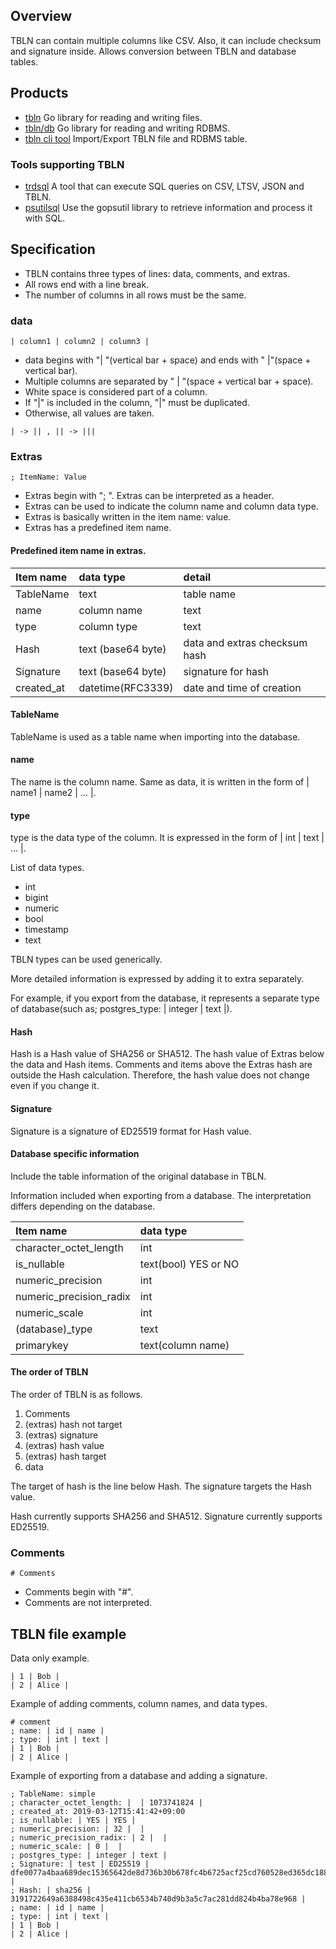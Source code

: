 ## Overview

TBLN can contain multiple columns like CSV.
Also, it can include checksum and signature inside.
Allows conversion between TBLN and database tables.

## Products

* [tbln](https://github.com/noborus/tbln) Go library for reading and writing files.
* [tbln/db](https://github.com/noborus/tbln/db) Go library for reading and writing RDBMS.
* [tbln cli tool](https://github.com/noborus/tbln/cmd ) Import/Export TBLN file and RDBMS table.

### Tools supporting TBLN

* [trdsql](https://github.com/noborus/trdsql) A tool that can execute SQL queries on CSV, LTSV, JSON and TBLN.
* [psutilsql](https://github.com/noborus/psutilsql) Use the gopsutil library to retrieve information and process it with SQL.

## Specification

* TBLN contains three types of lines: data, comments, and extras.
* All rows end with a line break.
* The number of columns in all rows must be the same.

### data

```
| column1 | column2 | column3 |
```

* data begins with "\| "(vertical bar + space)  and ends with " \|"(space + vertical bar).
* Multiple columns are separated by " \| "(space + vertical bar + space).
* White space is considered part of a column.
* If "\|" is included in the column, "\|" must be duplicated.
* Otherwise, all values are taken.

```
| -> || , || -> |||
```

### Extras

```
; ItemName: Value
```

* Extras begin with "; ". Extras can be interpreted as a header.
* Extras can be used to indicate the column name and column data type.
* Extras is basically written in the item name: value.
* Extras has a predefined item name.

#### Predefined item name in extras.

| Item name |data type | detail |
|:----------|:-------------|:--------|
| TableName | text | table name  |
| name      | column name | text      |
| type      | column type | text      |
| Hash      | text (base64 byte) |data and extras checksum hash |
| Signature | text (base64 byte) | signature for hash |
| created_at |  datetime(RFC3339) | date and time of creation |

#### TableName

TableName is used as a table name when importing into the database.

#### name

The name is the column name.
Same as data, it is written in the form of | name1 | name2 | ... |.

#### type

type is the data type of the column.
It is expressed in the form of | int | text | ... |.

List of data types.

* int
* bigint
* numeric
* bool
* timestamp
* text

TBLN types can be used generically.

More detailed information is expressed by adding it to extra separately.

For example, if you export from the database, it represents a separate
type of database(such as; postgres_type: \| integer \| text \|).

#### Hash

Hash is a Hash value of SHA256 or SHA512.
The hash value of Extras below the data and Hash items.
Comments and items above the Extras hash are outside the Hash calculation.
Therefore, the hash value does not change even if you change it.

#### Signature

Signature is a signature of ED25519 format for Hash value.

#### Database specific information

Include the table information of the original database in TBLN.

Information included when exporting from a database.
The interpretation differs depending on the database.

| Item name | data type |
|:----------|:--------|
| character_octet_length |  int |
| is_nullable |  text(bool) YES or NO |
| numeric_precision |  int|
| numeric_precision_radix | int |
| numeric_scale | int |
| (database)_type | text |
| primarykey | text(column name) |

#### The order of TBLN

The order of TBLN is as follows.
1. Comments
2. (extras) hash not target
3. (extras) signature
4. (extras) hash value
5. (extras) hash target
6. data

The target of hash is the line below Hash.
The signature targets the Hash value.

Hash currently supports SHA256 and SHA512.
Signature currently supports ED25519.

### Comments

```
# Comments
```

* Comments begin with "#".
* Comments are not interpreted.

## TBLN file example

Data only example.

```
| 1 | Bob |
| 2 | Alice |
```

Example of adding comments, column names, and data types.

```
# comment
; name: | id | name |
; type: | int | text |
| 1 | Bob |
| 2 | Alice |
```

Example of exporting from a database and adding a signature.

```
; TableName: simple
; character_octet_length: |  | 1073741824 |
; created_at: 2019-03-12T15:41:42+09:00
; is_nullable: | YES | YES |
; numeric_precision: | 32 |  |
; numeric_precision_radix: | 2 |  |
; numeric_scale: | 0 |  |
; postgres_type: | integer | text |
; Signature: | test | ED25519 | dfe0077a4baa689dec15365642de8d736b30b678fc4b6725acf25cd760528ed365dc18855a11fc4473ca0a2d36499819de95caba3ac44937ac7c04465e7af901 |
; Hash: | sha256 | 3191722649a6388498c435e411cb6534b740d9b3a5c7ac281dd824b4ba78e968 |
; name: | id | name |
; type: | int | text |
| 1 | Bob |
| 2 | Alice |
```
